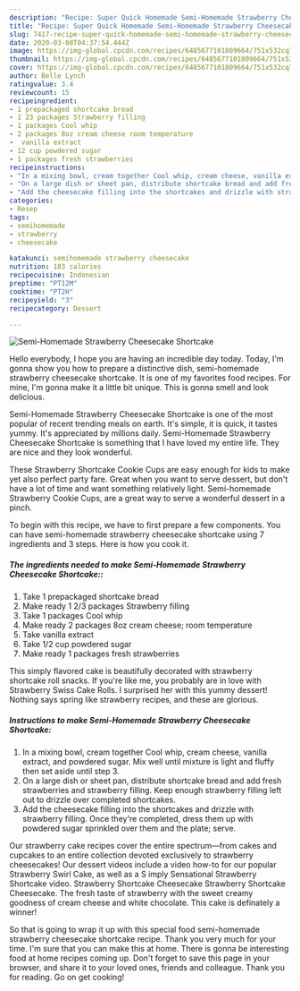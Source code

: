 ```yaml
---
description: "Recipe: Super Quick Homemade Semi-Homemade Strawberry Cheesecake Shortcake"
title: "Recipe: Super Quick Homemade Semi-Homemade Strawberry Cheesecake Shortcake"
slug: 7417-recipe-super-quick-homemade-semi-homemade-strawberry-cheesecake-shortcake
date: 2020-03-08T04:37:54.444Z
image: https://img-global.cpcdn.com/recipes/6485677101809664/751x532cq70/semi-homemade-strawberry-cheesecake-shortcake-recipe-main-photo.jpg
thumbnail: https://img-global.cpcdn.com/recipes/6485677101809664/751x532cq70/semi-homemade-strawberry-cheesecake-shortcake-recipe-main-photo.jpg
cover: https://img-global.cpcdn.com/recipes/6485677101809664/751x532cq70/semi-homemade-strawberry-cheesecake-shortcake-recipe-main-photo.jpg
author: Belle Lynch
ratingvalue: 3.4
reviewcount: 15
recipeingredient:
- 1 prepackaged shortcake bread
- 1 23 packages Strawberry filling
- 1 packages Cool whip
- 2 packages 8oz cream cheese room temperature
-  vanilla extract
- 12 cup powdered sugar
- 1 packages fresh strawberries
recipeinstructions:
- "In a mixing bowl, cream together Cool whip, cream cheese, vanilla extract, and powdered sugar. Mix well until mixture is light and fluffy then set aside until step 3."
- "On a large dish or sheet pan, distribute shortcake bread and add fresh strawberries and strawberry filling. Keep enough strawberry filling left out to drizzle over completed shortcakes."
- "Add the cheesecake filling into the shortcakes and drizzle with strawberry filling. Once they&#39;re completed, dress them up with powdered sugar sprinkled over them and the plate; serve."
categories:
- Resep
tags:
- semihomemade
- strawberry
- cheesecake

katakunci: semihomemade strawberry cheesecake
nutrition: 183 calories
recipecuisine: Indonesian
preptime: "PT12M"
cooktime: "PT2H"
recipeyield: "3"
recipecategory: Dessert

---
```



![Semi-Homemade Strawberry Cheesecake Shortcake](https://img-global.cpcdn.com/recipes/6485677101809664/751x532cq70/semi-homemade-strawberry-cheesecake-shortcake-recipe-main-photo.jpg)

Hello everybody, I hope you are having an incredible day today. Today, I'm gonna show you how to prepare a distinctive dish, semi-homemade strawberry cheesecake shortcake. It is one of my favorites food recipes. For mine, I'm gonna make it a little bit unique. This is gonna smell and look delicious.

Semi-Homemade Strawberry Cheesecake Shortcake is one of the most popular of recent trending meals on earth. It's simple, it is quick, it tastes yummy. It's appreciated by millions daily. Semi-Homemade Strawberry Cheesecake Shortcake is something that I have loved my entire life. They are nice and they look wonderful.

These Strawberry Shortcake Cookie Cups are easy enough for kids to make yet also perfect party fare. Great when you want to serve dessert, but don&#39;t have a lot of time and want something relatively light. Semi-homemade Strawberry Cookie Cups, are a great way to serve a wonderful dessert in a pinch.


To begin with this recipe, we have to first prepare a few components. You can have semi-homemade strawberry cheesecake shortcake using 7 ingredients and 3 steps. Here is how you cook it.

##### The ingredients needed to make Semi-Homemade Strawberry Cheesecake Shortcake::

1. Take 1 prepackaged shortcake bread
1. Make ready 1 2/3 packages Strawberry filling
1. Take 1 packages Cool whip
1. Make ready 2 packages 8oz cream cheese; room temperature
1. Take  vanilla extract
1. Take 1/2 cup powdered sugar
1. Make ready 1 packages fresh strawberries


This simply flavored cake is beautifully decorated with strawberry shortcake roll snacks. If you&#39;re like me, you probably are in love with Strawberry Swiss Cake Rolls. I surprised her with this yummy dessert! Nothing says spring like strawberry recipes, and these are glorious. 

##### Instructions to make Semi-Homemade Strawberry Cheesecake Shortcake:

1. In a mixing bowl, cream together Cool whip, cream cheese, vanilla extract, and powdered sugar. Mix well until mixture is light and fluffy then set aside until step 3.
1. On a large dish or sheet pan, distribute shortcake bread and add fresh strawberries and strawberry filling. Keep enough strawberry filling left out to drizzle over completed shortcakes.
1. Add the cheesecake filling into the shortcakes and drizzle with strawberry filling. Once they&#39;re completed, dress them up with powdered sugar sprinkled over them and the plate; serve.


Our strawberry cake recipes cover the entire spectrum—from cakes and cupcakes to an entire collection devoted exclusively to strawberry cheesecakes! Our dessert videos include a video how-to for our popular Strawberry Swirl Cake, as well as a S imply Sensational Strawberry Shortcake video. Strawberry Shortcake Cheesecake Strawberry Shortcake Cheesecake. The fresh taste of strawberry with the sweet creamy goodness of cream cheese and white chocolate. This cake is definately a winner! 

So that is going to wrap it up with this special food semi-homemade strawberry cheesecake shortcake recipe. Thank you very much for your time. I'm sure that you can make this at home. There is gonna be interesting food at home recipes coming up. Don't forget to save this page in your browser, and share it to your loved ones, friends and colleague. Thank you for reading. Go on get cooking!

